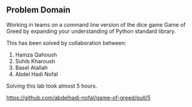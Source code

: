 ## Problem Domain

Working in teams on a command line version of the dice game Game of Greed by expanding your understanding of Python standard library.

This has been solved by collaboration between:

1. Hamza Qahoush
2. Suhib Kharoush
3. Basel Atallah
4. Abdel Hadi Nofal

Solving this lab took almost 5 hours.

https://github.com/abdelhadi-nofal/game-of-greed/pull/5

